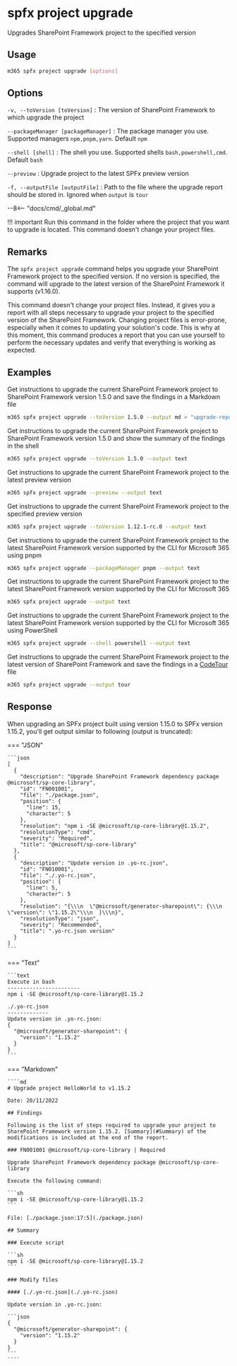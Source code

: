 # spfx project upgrade

Upgrades SharePoint Framework project to the specified version

## Usage

```sh
m365 spfx project upgrade [options]
```

## Options

`-v, --toVersion [toVersion]`
: The version of SharePoint Framework to which upgrade the project

`--packageManager [packageManager]`
: The package manager you use. Supported managers `npm,pnpm,yarn`. Default `npm`

`--shell [shell]`
: The shell you use. Supported shells `bash,powershell,cmd`. Default `bash`

`--preview`
: Upgrade project to the latest SPFx preview version

`-f, --outputFile [outputFile]`
: Path to the file where the upgrade report should be stored in. Ignored when `output` is `tour`

--8<-- "docs/cmd/_global.md"

!!! important
    Run this command in the folder where the project that you want to upgrade is located. This command doesn't change your project files.

## Remarks

The `spfx project upgrade` command helps you upgrade your SharePoint Framework project to the specified version. If no version is specified, the command will upgrade to the latest version of the SharePoint Framework it supports (v1.16.0).

This command doesn't change your project files. Instead, it gives you a report with all steps necessary to upgrade your project to the specified version of the SharePoint Framework. Changing project files is error-prone, especially when it comes to updating your solution's code. This is why at this moment, this command produces a report that you can use yourself to perform the necessary updates and verify that everything is working as expected.

## Examples

Get instructions to upgrade the current SharePoint Framework project to SharePoint Framework version 1.5.0 and save the findings in a Markdown file

```sh
m365 spfx project upgrade --toVersion 1.5.0 --output md > "upgrade-report.md"
```

Get instructions to upgrade the current SharePoint Framework project to SharePoint Framework version 1.5.0 and show the summary of the findings in the shell

```sh
m365 spfx project upgrade --toVersion 1.5.0 --output text
```

Get instructions to upgrade the current SharePoint Framework project to the latest preview version

```sh
m365 spfx project upgrade --preview --output text
```

Get instructions to upgrade the current SharePoint Framework project to the specified preview version

```sh
m365 spfx project upgrade --toVersion 1.12.1-rc.0 --output text
```

Get instructions to upgrade the current SharePoint Framework project to the latest SharePoint Framework version supported by the CLI for Microsoft 365 using pnpm

```sh
m365 spfx project upgrade --packageManager pnpm --output text
```

Get instructions to upgrade the current SharePoint Framework project to the latest SharePoint Framework version supported by the CLI for Microsoft 365

```sh
m365 spfx project upgrade --output text
```

Get instructions to upgrade the current SharePoint Framework project to the latest SharePoint Framework version supported by the CLI for Microsoft 365 using PowerShell

```sh
m365 spfx project upgrade --shell powershell --output text
```

Get instructions to upgrade the current SharePoint Framework project to the latest version of SharePoint Framework and save the findings in a [CodeTour](https://aka.ms/codetour) file

```sh
m365 spfx project upgrade --output tour
```

## Response

When upgrading an SPFx project built using version 1.15.0 to SPFx version 1.15.2, you'll get output similar to following (output is truncated):

=== "JSON"

    ```json
    [
      {
        "description": "Upgrade SharePoint Framework dependency package @microsoft/sp-core-library",
        "id": "FN001001",
        "file": "./package.json",
        "position": {
          "line": 15,
          "character": 5
        },
        "resolution": "npm i -SE @microsoft/sp-core-library@1.15.2",
        "resolutionType": "cmd",
        "severity": "Required",
        "title": "@microsoft/sp-core-library"
      },
      {
        "description": "Update version in .yo-rc.json",
        "id": "FN010001",
        "file": "./.yo-rc.json",
        "position": {
          "line": 5,
          "character": 5
        },
        "resolution": "{\\\n  \"@microsoft/generator-sharepoint\": {\\\n    \"version\": \"1.15.2\"\\\n  }\\\n}",
        "resolutionType": "json",
        "severity": "Recommended",
        "title": ".yo-rc.json version"
      }
    ]
    ```

=== "Text"

    ```text
    Execute in bash
    -----------------------
    npm i -SE @microsoft/sp-core-library@1.15.2

    ./.yo-rc.json
    -------------
    Update version in .yo-rc.json:
    {
      "@microsoft/generator-sharepoint": {
        "version": "1.15.2"
      }
    }
    ```

=== "Markdown"

    ````md
    # Upgrade project HelloWorld to v1.15.2

    Date: 20/11/2022

    ## Findings

    Following is the list of steps required to upgrade your project to SharePoint Framework version 1.15.2. [Summary](#Summary) of the modifications is included at the end of the report.

    ### FN001001 @microsoft/sp-core-library | Required

    Upgrade SharePoint Framework dependency package @microsoft/sp-core-library

    Execute the following command:

    ```sh
    npm i -SE @microsoft/sp-core-library@1.15.2
    ```

    File: [./package.json:17:5](./package.json)

    ## Summary

    ### Execute script

    ```sh
    npm i -SE @microsoft/sp-core-library@1.15.2
    ```

    ### Modify files

    #### [./.yo-rc.json](./.yo-rc.json)

    Update version in .yo-rc.json:

    ```json
    {
      "@microsoft/generator-sharepoint": {
        "version": "1.15.2"
      }
    }
    ```
    ````
